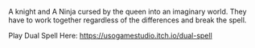 A knight and A Ninja cursed by the queen into an imaginary world. They have to work together regardless of the differences and break the spell.

Play Dual Spell Here: https://usogamestudio.itch.io/dual-spell
